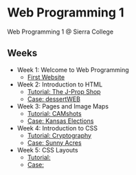 # Web Programming 1
Web Programming 1 @ Sierra College

## Weeks
* Week 1: Welcome to Web Programming
    * [First Website](/week_1)
* Week 2: Introduction to HTML
    * [Tutorial: The J-Prop Shop](/week_2/tutorial)
    * [Case: dessertWEB](/week_2/case_3)
* Week 3: Pages and Image Maps
    * [Tutorial: CAMshots](/week_3/tutorial)
    * [Case: Kansas Elections](/week_3/case_3)
* Week 4: Introduction to CSS
    * [Tutorial: Cryptography](/week_4/tutorial)
    * [Case: Sunny Acres](/week_4/case_1)
* Week 5: CSS Layouts
    * [Tutorial: ](/week_5/tutorial)
    * [Case: ](/week_5/case_3)